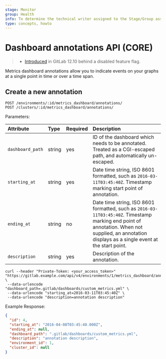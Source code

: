 ```yaml
---
stage: Monitor
group: Health
info: To determine the technical writer assigned to the Stage/Group associated with this page, see https://about.gitlab.com/handbook/engineering/ux/technical-writing/#assignments
type: concepts, howto
---
```


# Dashboard annotations API **(CORE)**

> - [Introduced](https://gitlab.com/gitlab-org/gitlab/-/merge_requests/29089) in GitLab 12.10 behind a disabled feature flag.

Metrics dashboard annotations allow you to indicate events on your graphs at a single point in time or over a time span.

## Create a new annotation

```plaintext
POST /environments/:id/metrics_dashboard/annotations/
POST /clusters/:id/metrics_dashboard/annotations/
```

Parameters:

| Attribute      | Type           | Required | Description                                                                  |
|:---------------|:---------------|:---------|:-----------------------------------------------------------------------------|
| `dashboard_path` | string        | yes      | ID of the dashboard which needs to be annotated. Treated as a CGI-escaped path, and automatically un-escaped.  |
| `starting_at` | string        | yes      | Date time string, ISO 8601 formatted, such as `2016-03-11T03:45:40Z`. Timestamp marking start point of annotation.   |
| `ending_at` | string        | no      | Date time string, ISO 8601 formatted, such as `2016-03-11T03:45:40Z`. Timestamp marking end point of annotation. When not supplied, an annotation displays as a single event at the start point.  |
| `description` | string        | yes      | Description of the annotation.  |

```shell
curl --header "Private-Token: <your_access_token>" "https://gitlab.example.com/api/v4/environments/1/metrics_dashboard/annotations" \
 --data-urlencode "dashboard_path=.gitlab/dashboards/custom_metrics.yml" \
 --data-urlencode "starting_at=2016-03-11T03:45:40Z" \
 --data-urlencode "description=annotation description"
```

Example Response:

```json
{
  "id": 4,
  "starting_at": "2016-04-08T03:45:40.000Z",
  "ending_at": null,
  "dashboard_path": ".gitlab/dashboards/custom_metrics.yml",
  "description": "annotation description",
  "environment_id": 1,
  "cluster_id": null
}
```
